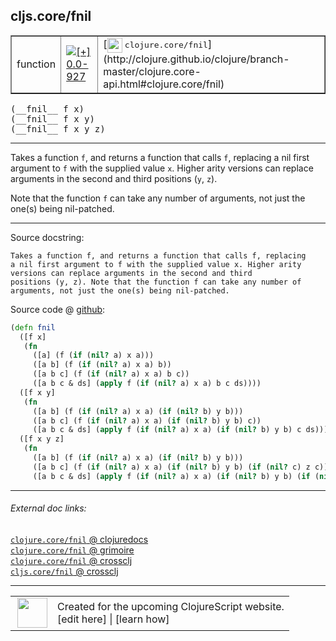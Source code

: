 ## cljs.core/fnil



 <table border="1">
<tr>
<td>function</td>
<td><a href="https://github.com/cljsinfo/cljs-api-docs/tree/0.0-927"><img valign="middle" alt="[+] 0.0-927" title="Added in 0.0-927" src="https://img.shields.io/badge/+-0.0--927-lightgrey.svg"></a> </td>
<td>
[<img height="24px" valign="middle" src="http://i.imgur.com/1GjPKvB.png"> <samp>clojure.core/fnil</samp>](http://clojure.github.io/clojure/branch-master/clojure.core-api.html#clojure.core/fnil)
</td>
</tr>
</table>


 <samp>
(__fnil__ f x)<br>
</samp>
 <samp>
(__fnil__ f x y)<br>
</samp>
 <samp>
(__fnil__ f x y z)<br>
</samp>

---

Takes a function `f`, and returns a function that calls `f`, replacing a nil
first argument to `f` with the supplied value `x`. Higher arity versions can
replace arguments in the second and third positions (`y`, `z`).

Note that the function `f` can take any number of arguments, not just the one(s)
being nil-patched.

---




Source docstring:

```
Takes a function f, and returns a function that calls f, replacing
a nil first argument to f with the supplied value x. Higher arity
versions can replace arguments in the second and third
positions (y, z). Note that the function f can take any number of
arguments, not just the one(s) being nil-patched.
```


Source code @ [github](https://github.com/clojure/clojurescript/blob/r2120/src/cljs/cljs/core.cljs#L2655-L2676):

```clj
(defn fnil
  ([f x]
   (fn
     ([a] (f (if (nil? a) x a)))
     ([a b] (f (if (nil? a) x a) b))
     ([a b c] (f (if (nil? a) x a) b c))
     ([a b c & ds] (apply f (if (nil? a) x a) b c ds))))
  ([f x y]
   (fn
     ([a b] (f (if (nil? a) x a) (if (nil? b) y b)))
     ([a b c] (f (if (nil? a) x a) (if (nil? b) y b) c))
     ([a b c & ds] (apply f (if (nil? a) x a) (if (nil? b) y b) c ds))))
  ([f x y z]
   (fn
     ([a b] (f (if (nil? a) x a) (if (nil? b) y b)))
     ([a b c] (f (if (nil? a) x a) (if (nil? b) y b) (if (nil? c) z c)))
     ([a b c & ds] (apply f (if (nil? a) x a) (if (nil? b) y b) (if (nil? c) z c) ds)))))
```

<!--
Repo - tag - source tree - lines:

 <pre>
clojurescript @ r2120
└── src
    └── cljs
        └── cljs
            └── <ins>[core.cljs:2655-2676](https://github.com/clojure/clojurescript/blob/r2120/src/cljs/cljs/core.cljs#L2655-L2676)</ins>
</pre>

-->

---



###### External doc links:

[`clojure.core/fnil` @ clojuredocs](http://clojuredocs.org/clojure.core/fnil)<br>
[`clojure.core/fnil` @ grimoire](http://conj.io/store/v1/org.clojure/clojure/1.7.0-beta3/clj/clojure.core/fnil/)<br>
[`clojure.core/fnil` @ crossclj](http://crossclj.info/fun/clojure.core/fnil.html)<br>
[`cljs.core/fnil` @ crossclj](http://crossclj.info/fun/cljs.core.cljs/fnil.html)<br>

---

 <table>
<tr><td>
<img valign="middle" align="right" width="48px" src="http://i.imgur.com/Hi20huC.png">
</td><td>
Created for the upcoming ClojureScript website.<br>
[edit here] | [learn how]
</td></tr></table>

[edit here]:https://github.com/cljsinfo/cljs-api-docs/blob/master/cljsdoc/cljs.core_fnil.cljsdoc
[learn how]:https://github.com/cljsinfo/cljs-api-docs/wiki/cljsdoc-files

<!--

This information was too distracting to show to readers, but I'll leave it
commented here since it is helpful to:

- pretty-print the data used to generate this document
- and show how to retrieve that data



The API data for this symbol:

```clj
{:description "Takes a function `f`, and returns a function that calls `f`, replacing a nil\nfirst argument to `f` with the supplied value `x`. Higher arity versions can\nreplace arguments in the second and third positions (`y`, `z`).\n\nNote that the function `f` can take any number of arguments, not just the one(s)\nbeing nil-patched.",
 :ns "cljs.core",
 :name "fnil",
 :signature ["[f x]" "[f x y]" "[f x y z]"],
 :history [["+" "0.0-927"]],
 :type "function",
 :full-name-encode "cljs.core_fnil",
 :source {:code "(defn fnil\n  ([f x]\n   (fn\n     ([a] (f (if (nil? a) x a)))\n     ([a b] (f (if (nil? a) x a) b))\n     ([a b c] (f (if (nil? a) x a) b c))\n     ([a b c & ds] (apply f (if (nil? a) x a) b c ds))))\n  ([f x y]\n   (fn\n     ([a b] (f (if (nil? a) x a) (if (nil? b) y b)))\n     ([a b c] (f (if (nil? a) x a) (if (nil? b) y b) c))\n     ([a b c & ds] (apply f (if (nil? a) x a) (if (nil? b) y b) c ds))))\n  ([f x y z]\n   (fn\n     ([a b] (f (if (nil? a) x a) (if (nil? b) y b)))\n     ([a b c] (f (if (nil? a) x a) (if (nil? b) y b) (if (nil? c) z c)))\n     ([a b c & ds] (apply f (if (nil? a) x a) (if (nil? b) y b) (if (nil? c) z c) ds)))))",
          :title "Source code",
          :repo "clojurescript",
          :tag "r2120",
          :filename "src/cljs/cljs/core.cljs",
          :lines [2655 2676]},
 :full-name "cljs.core/fnil",
 :clj-symbol "clojure.core/fnil",
 :docstring "Takes a function f, and returns a function that calls f, replacing\na nil first argument to f with the supplied value x. Higher arity\nversions can replace arguments in the second and third\npositions (y, z). Note that the function f can take any number of\narguments, not just the one(s) being nil-patched."}

```

Retrieve the API data for this symbol:

```clj
;; from Clojure REPL
(require '[clojure.edn :as edn])
(-> (slurp "https://raw.githubusercontent.com/cljsinfo/cljs-api-docs/catalog/cljs-api.edn")
    (edn/read-string)
    (get-in [:symbols "cljs.core/fnil"]))
```

-->
